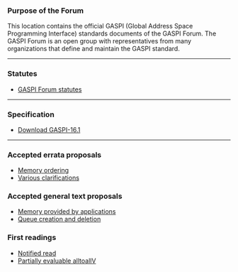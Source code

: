 ### Purpose of the Forum

This location contains the official GASPI (Global Address Space Programming Interface)
standards documents of the GASPI Forum. The GASPI Forum is an open group with representatives
from many organizations that define and maintain the GASPI standard.

***

### Statutes
- [GASPI Forum statutes](statutes)


***

### Specification

- [Download GASPI-16.1](https://raw.githubusercontent.com/GASPI-Forum/GASPI-Forum.github.io/master/standards/GASPI-16.1.pdf)

***

### Accepted errata proposals
- [Memory ordering](proposals/memory_model.pdf)
- [Various clarifications](proposals/standard_fixes.pdf)

### Accepted general text proposals
- [Memory provided by applications](proposals/application_provided_memory.pdf)
- [Queue creation and deletion](proposals/proposal_queues_creation.pdf)

### First readings
- [Notified read](readings/read_notify_gaspi.pdf)
- [Partially evaluable alltoallV](readings/alltoall_gaspi_style.pdf)
